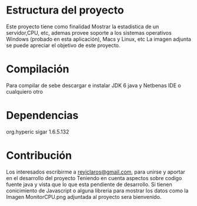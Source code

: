 # Estructura del proyecto
  Este proyecto tiene como finalidad Mostrar la estadistica de un servidor,CPU, etc, ademas provee 
  soporte a los sistemas operativos Windows (probado en esta aplicación), Macs y Linux, etc
  La imagen adjunta se puede apreciar el objetivo de este proyecto.

# Compilación
  Para compilar de sebe descargar e instalar JDK 6 java y Netbenas IDE o cualquiero otro

# Dependencias
 <dependency>
     <groupId>org.hyperic</groupId>
     <artifactId>sigar</artifactId>
     <version>1.6.5.132</version>
 </dependency>
 
# Contribución
  Los interesados escribirme a reyiclaros@gmail.com, para unirse y aportar en el desarrollo del proyecto
  Teniendo en cuenta aspectos sobre codigo fuente java y vista que lo que esta pendiente de desarrollo.
  Si tienen conicimiento de Javascript o alguna libreria para mostrar los datos como la Imagen MonitorCPU.png
  adjuntada al proyecto sera bienvenido.